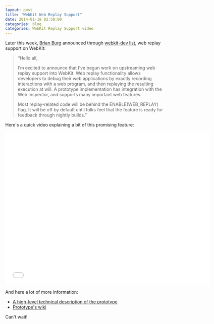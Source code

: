 ```yaml
---
layout: post
title: "WebKit Web Replay Support"
date: 2014-01-18 02:50:00
categories: blog
categories: WebKit Replay Support video
---
```


Later this week, <a href="https://twitter.com/brrian" target="_blank">Brian Burg</a> announced through <a href="https://lists.webkit.org/mailman/listinfo/webkit-dev" target="_blank">webkit-dev list</a>, web replay support on WebKit:

<blockquote>
  “Hello all,

  I’m excited to announce that I’ve begun work on upstreaming web replay support into WebKit. Web replay functionality allows developers to debug their web applications by exactly recording interactions with a web program, and then replaying the resulting execution at will. A prototype implementation has integration with the Web Inspector, and supports many important web features.

  Most replay-related code will be behind the ENABLE(WEB_REPLAY) flag. It will be off by default until folks feel that the feature is ready for feedback through nightly builds.”
</blockquote>

Here's a quick video explaining a bit of this promising feature:

<iframe width="648" height="486" src="//www.youtube.com/embed/ugHAzyQ6H00" frameborder="0" allowfullscreen></iframe>

And here a lot of more information:

* <a href="http://homes.cs.washington.edu/~mernst/pubs/record-replay-uist2013.pdf" target="_blank">A high-level technical description of the prototype</a>
* <a href="https://github.com/burg/timelapse/wiki" target="_blank">Prototype's wiki</a>

Can't wait!